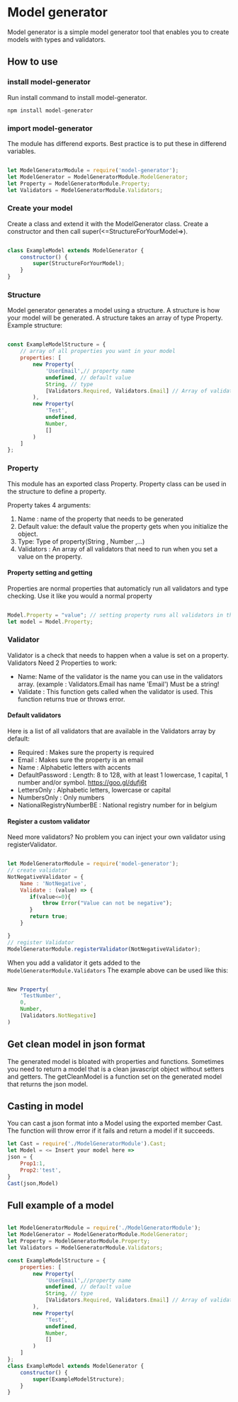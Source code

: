 # Model generator
 Model generator is a simple model generator tool that enables you to create models with types and validators.
## How to use
### install model-generator
Run install command to install model-generator.

``` npm install model-generator ```
### import model-generator

The module has differend exports. Best practice is to put these in differend variables.


``` javascript

let ModelGeneratorModule = require('model-generator');
let ModelGenerator = ModelGeneratorModule.ModelGenerator;
let Property = ModelGeneratorModule.Property;
let Validators = ModelGeneratorModule.Validators;
```
### Create your model
Create a class and extend it with the ModelGenerator class. Create a constructor and then call super(<=StructureForYourModel=>).
``` javascript

class ExampleModel extends ModelGenerator {
    constructor() {
        super(StructureForYourModel);
    }
}
```
### Structure
 Model generator generates a model using a structure. A structure is how your model will be generated.
 A structure takes an array of type Property.
 Example structure:
``` javascript

const ExampleModelStructure = {
    // array of all properties you want in your model
    properties: [
        new Property(
            'UserEmail',// property name
            undefined, // default value
            String, // type
            [Validators.Required, Validators.Email] // Array of validators
        ),
        new Property(
            'Test',
            undefined,
            Number,
            []
        )
    ]
};
``` 

### Property
This module has an exported class Property.
Property class can be used in the structure to define a property.

Property takes 4 arguments:
1. Name : name of the property that needs to be generated
2. Default value: the default value the property gets when you initialize the object.
3. Type: Type of property(String , Number ,...)
4. Validators : An array of all validators that need to run when you set a value on the property.
#### Property setting and getting
Properties are normal properties that automaticly run all validators and type checking. Use it like you would a normal property

``` javascript

Model.Property = "value"; // setting property runs all validators in the background
let model = Model.Property;

```
### Validator

Validator is a check that needs to happen when a value is set on a property. Validators Need 2 Properties to work:
* Name: Name of the validator is the name you can use in the validators array. (example : Validators.Email has name 'Email') Must be a string!
* Validate : This function gets called when the validator is used. This function returns true or throws error.
#### Default validators
Here is a list of all validators that are available in the Validators array by default:
* Required : Makes sure the property is required
* Email : Makes sure the property is an email
* Name : Alphabetic letters with accents
* DefaultPassword : Length: 8 to 128, with at least 1 lowercase, 1 capital, 1 number and/or symbol. https://goo.gl/dufj6t
* LettersOnly : Alphabetic letters, lowercase or capital
* NumbersOnly : Only numbers
* NationalRegistryNumberBE : National registry number for in belgium
#### Register a custom validator
Need more validators? No problem you can inject your own validator using registerValidator.

``` javascript

let ModelGeneratorModule = require('model-generator');
// create validator
NotNegativeValidator = {
    Name : 'NotNegative',
    Validate : (value) => {
       if(value<=0){
           throw Error("Value can not be negative");
       }
       return true;
    }

}
// register Validator
ModelGeneratorModule.registerValidator(NotNegativeValidator);

```
When you add a validator it gets added to the ```ModelGeneratorModule.Validators```
The example above can be used like this:
``` javascript

New Property(
    'TestNumber',
    0,
    Number,
    [Validators.NotNegative]
)
```
## Get clean model in json format

The generated model is bloated with properties and functions. Sometimes you need to return a model that is a clean javascript object without setters and getters. The getCleanModel is a function set on the generated model that returns the json model.

## Casting in model
You can cast a json format into a Model using the exported member Cast.
The function will throw error if it fails and return a model if it succeeds.

``` javascript
let Cast = require('./ModelGeneratorModule').Cast;
let Model = <= Insert your model here =>
json = {
    Prop1:1,
    Prop2:'test',
}
Cast(json,Model)
```



## Full example of a model
``` javascript

let ModelGeneratorModule = require('./ModelGeneratorModule');
let ModelGenerator = ModelGeneratorModule.ModelGenerator;
let Property = ModelGeneratorModule.Property;
let Validators = ModelGeneratorModule.Validators;

const ExampleModelStructure = {
    properties: [
        new Property(
            'UserEmail',//property name
            undefined, // default value
            String, // type
            [Validators.Required, Validators.Email] // Array of validators
        ),
        new Property(
            'Test',
            undefined,
            Number,
            []
        )
    ]
};
class ExampleModel extends ModelGenerator {
    constructor() {
        super(ExampleModelStructure);
    }
}
```
